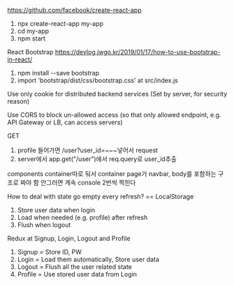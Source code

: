 https://github.com/facebook/create-react-app
1. npx create-react-app my-app
2. cd my-app
3. npm start

React Bootstrap
https://devlog.jwgo.kr/2019/01/17/how-to-use-bootstrap-in-react/
1. npm install --save bootstrap
2. import 'bootstrap/dist/css/bootstrap.css' at src/index.js

Use only cookie for distributed backend services
(Set by server, for security reason)

Use CORS to block un-allowed access
(so that only allowed endpoint, e.g. API Gateway or LB, can access servers)

GET
1. profile 들어가면 /user?user_id=~~~넣어서 request
2. server에서 app.get("/user")에서 req.query로 user_id추출

components container따로 둬서
container page가 navbar, body를 포함하는 구조로 짜야 함
안그러면 계속 console 2번씩 찍힌다

How to deal with state go empty every refresh?
== LocalStorage
1. Store user data when login
2. Load when needed (e.g. profile) after refresh
3. Flush when logout

Redux at Signup, Login, Logout and Profile
1. Signup = Store ID, PW
2. Login = Load them automatically, Store user data
3. Logout = Flush all the user related state
4. Profile = Use stored user data from Login